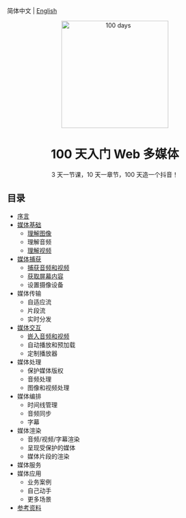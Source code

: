 简体中文 | [English](./README.en-US.md)

<p align="center">
  <img alt="100 days" src="https://user-images.githubusercontent.com/4392234/105186201-6c823400-5b6c-11eb-825d-c97a949233a2.png" width="250px">
</p>

<h1 align="center">
  100 天入门 Web 多媒体
</h1>

<p align="center">
  3 天一节课，10 天一章节，100 天造一个抖音！
</p>

## 目录

- [序言](./zh-cn/00_preface)
- [媒体基础](./zh-cn/01_basic)
  - [理解图像](./zh-cn/01_basic/01_image)
  - 理解音频
  - [理解视频](./zh-cn/01_basic/03_video)
- [媒体捕获](./zh-cn/02_capture)
  - [捕获音频和视频](./zh-cn/02_capture/01_camera_and_mike)
  - [获取屏幕内容](./zh-cn/02_capture/02_screen_capture)
  - 设置摄像设备
- 媒体传输
  - 自适应流
  - 片段流
  - 实时分发
- [媒体交互](./zh-cn/04_interactive)
  - [嵌入音频和视频](./zh-cn/04_interactive/01_audio_and_video)
  - 自动播放和预加载
  - 定制播放器
- 媒体处理
  - 保护媒体版权
  - 音频处理
  - 图像和视频处理
- 媒体编排
  - 时间线管理
  - 音频同步
  - 字幕
- 媒体渲染
  - 音频/视频/字幕渲染
  - 呈现受保护的媒体
  - 媒体片段的渲染
- 媒体服务
- 媒体应用
  - 业务案例
  - 自己动手
  - 更多场景
- [参考资料](./zh-cn/10_reference)